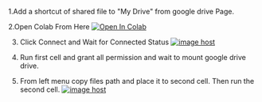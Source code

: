 1.Add a shortcut of shared file to "My Drive" from google drive Page.

2.Open Colab From Here   <a target="_blank" href="https://colab.research.google.com/github/AsadIslam111/Drive-File-Transfer/blob/main/Shared_File_Transfer.ipynb">
 <img src="https://colab.research.google.com/assets/colab-badge.svg" alt="Open In Colab"/>
</a>

3. Click Connect and Wait for Connected Status <a href="https://imgbox.com/Azwg3LWN" target="_blank"><img src="https://images2.imgbox.com/a7/f3/Azwg3LWN_o.png" alt="image host"/></a>

4. Run first cell and grant all permission and wait to mount google drive drive.
5. From left menu copy files path and place it to second cell. Then run the second cell.
 <a href="https://imgbox.com/DAFz6ryz" target="_blank"><img src="https://images2.imgbox.com/30/96/DAFz6ryz_o.jpg" alt="image host"/></a>
